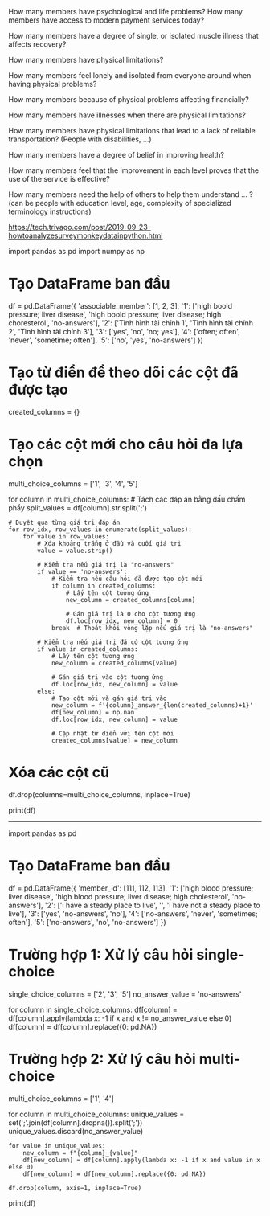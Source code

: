 How many members have psychological and life problems?
How many members have access to modern payment services today?

How many members have a degree of single, or isolated muscle illness that affects recovery?

How many members have physical limitations?

How many members feel lonely and isolated from everyone around when having physical problems?

How many members because of physical problems affecting financially?

How many members have illnesses when there are physical limitations?

How many members have physical limitations that lead to a lack of reliable transportation? (People with disabilities, ...)

How many members have a degree of belief in improving health?

How many members feel that the improvement in each level proves that the use of the service is effective?

How many members need the help of others to help them understand ... ? (can be people with education level, age, complexity of specialized terminology instructions)

https://tech.trivago.com/post/2019-09-23-howtoanalyzesurveymonkeydatainpython.html

import pandas as pd
import numpy as np

# Tạo DataFrame ban đầu
df = pd.DataFrame({
    'associable_member': [1, 2, 3],
    '1': ['high boold pressure; liver disease', 'high boold pressure; liver disease; high choresterol', 'no-answers'],
    '2': ['Tình hình tài chính 1', 'Tình hình tài chính 2', 'Tình hình tài chính 3'],
    '3': ['yes', 'no', 'no; yes'],
    '4': ['often; often', 'never', 'sometime; often'],
    '5': ['no', 'yes', 'no-answers']
})

# Tạo từ điển để theo dõi các cột đã được tạo
created_columns = {}

# Tạo các cột mới cho câu hỏi đa lựa chọn
multi_choice_columns = ['1', '3', '4', '5']

for column in multi_choice_columns:
    # Tách các đáp án bằng dấu chấm phẩy
    split_values = df[column].str.split(';')
    
    # Duyệt qua từng giá trị đáp án
    for row_idx, row_values in enumerate(split_values):
        for value in row_values:
            # Xóa khoảng trắng ở đầu và cuối giá trị
            value = value.strip()
            
            # Kiểm tra nếu giá trị là "no-answers"
            if value == 'no-answers':
                # Kiểm tra nếu câu hỏi đã được tạo cột mới
                if column in created_columns:
                    # Lấy tên cột tương ứng
                    new_column = created_columns[column]
                    
                    # Gán giá trị là 0 cho cột tương ứng
                    df.loc[row_idx, new_column] = 0
                break  # Thoát khỏi vòng lặp nếu giá trị là "no-answers"
            
            # Kiểm tra nếu giá trị đã có cột tương ứng
            if value in created_columns:
                # Lấy tên cột tương ứng
                new_column = created_columns[value]
                
                # Gán giá trị vào cột tương ứng
                df.loc[row_idx, new_column] = value
            else:
                # Tạo cột mới và gán giá trị vào
                new_column = f'{column}_answer_{len(created_columns)+1}'
                df[new_column] = np.nan
                df.loc[row_idx, new_column] = value
                
                # Cập nhật từ điển với tên cột mới
                created_columns[value] = new_column

# Xóa các cột cũ
df.drop(columns=multi_choice_columns, inplace=True)

print(df)

---------------
import pandas as pd

# Tạo DataFrame ban đầu
df = pd.DataFrame({
    'member_id': [111, 112, 113],
    '1': ['high blood pressure; liver disease', 'high blood pressure; liver disease; high cholesterol', 'no-answers'],
    '2': ['i have a steady place to live', '', 'i have not a steady place to live'],
    '3': ['yes', 'no-answers', 'no'],
    '4': ['no-answers', 'never', 'sometimes; often'],
    '5': ['no-answers', 'no', 'no-answers']
})

# Trường hợp 1: Xử lý câu hỏi single-choice
single_choice_columns = ['2', '3', '5']
no_answer_value = 'no-answers'

for column in single_choice_columns:
    df[column] = df[column].apply(lambda x: -1 if x and x != no_answer_value else 0)
    df[column] = df[column].replace({0: pd.NA})

# Trường hợp 2: Xử lý câu hỏi multi-choice
multi_choice_columns = ['1', '4']

for column in multi_choice_columns:
    unique_values = set(';'.join(df[column].dropna()).split(';'))
    unique_values.discard(no_answer_value)

    for value in unique_values:
        new_column = f"{column}_{value}"
        df[new_column] = df[column].apply(lambda x: -1 if x and value in x else 0)
        df[new_column] = df[new_column].replace({0: pd.NA})

    df.drop(column, axis=1, inplace=True)

print(df)



